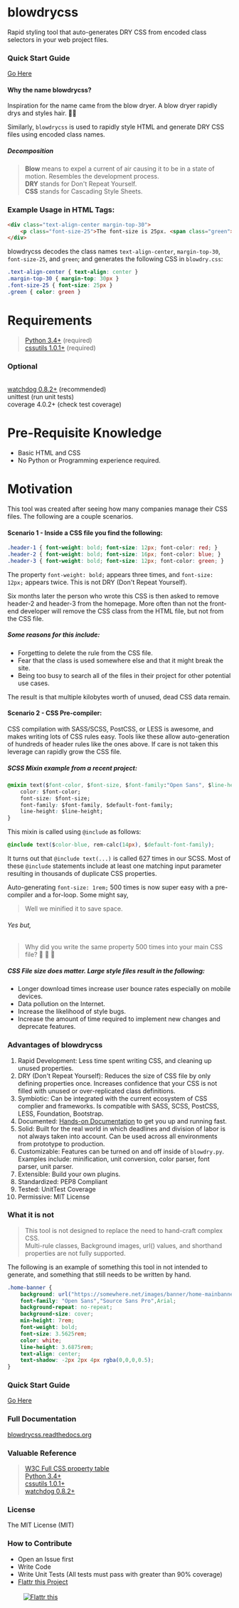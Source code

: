 # blowdrycss
Rapid styling tool that auto-generates DRY CSS from encoded class selectors in your web project files.

### Quick Start Guide
[Go Here](http://blowdrycss.readthedocs.org/en/latest/quickstart.html)

#### Why the name blowdrycss?
Inspiration for the name came from the blow dryer. A blow dryer rapidly drys and styles hair. :ok_woman: 

Similarly, `blowdrycss` is used to rapidly style HTML and generate DRY CSS files using encoded class names.

##### Decomposition
> **Blow** means to expel a current of air causing it to be in a state of motion. Resembles the development process.<br>
  **DRY** stands for Don't Repeat Yourself.<br>
  **CSS** stands for Cascading Style Sheets.

### Example Usage in HTML Tags:
```html
<div class="text-align-center margin-top-30">
    <p class="font-size-25">The font-size is 25px. <span class="green">Green Text</span></p>
</div>
```

blowdrycss decodes the class names `text-align-center`, `margin-top-30`, `font-size-25`, and `green`; and generates
the following CSS in `blowdry.css`:
```css
.text-align-center { text-align: center }
.margin-top-30 { margin-top: 30px }
.font-size-25 { font-size: 25px }
.green { color: green }
```

# Requirements
> [Python 3.4+](https://www.python.org/downloads/) (required)
<br>[cssutils 1.0.1+](https://bitbucket.org/cthedot/cssutils) (required)

### Optional
<br>[watchdog 0.8.2+](https://pypi.python.org/pypi/watchdog/0.8.3) (recommended)
<br>unittest (run unit tests)
<br>coverage 4.0.2+ (check test coverage)

# Pre-Requisite Knowledge
* Basic HTML and CSS
* No Python or Programming experience required.

# Motivation
This tool was created after seeing how many companies manage their CSS files. The following are a couple scenarios.

#### Scenario 1 - Inside a CSS file you find the following:
```css
.header-1 { font-weight: bold; font-size: 12px; font-color: red; }
.header-2 { font-weight: bold; font-size: 16px; font-color: blue; }
.header-3 { font-weight: bold; font-size: 12px; font-color: green; }
```
    
The property `font-weight: bold;` appears three times, and `font-size: 12px;` appears twice. This is not 
DRY (Don't Repeat Yourself).

Six months later the person who wrote this CSS is then asked to remove header-2 and header-3 from the homepage.
More often than not the front-end developer will remove the CSS class from the HTML file, but not from the CSS file.

##### Some reasons for this include:
* Forgetting to delete the rule from the CSS file.
* Fear that the class is used somewhere else and that it might break the site.
* Being too busy to search all of the files in their project for other potential use cases.

The result is that multiple kilobytes worth of unused, dead CSS data remain.

#### Scenario 2 - CSS Pre-compiler:
CSS compilation with SASS/SCSS, PostCSS, or LESS is awesome, and makes writing lots of CSS rules easy. 
Tools like these allow auto-generation of hundreds of header rules like the ones above. If care is not taken 
this leverage can rapidly grow the CSS file. 

##### SCSS Mixin example from a recent project:

```css
@mixin text($font-color, $font-size, $font-family:"Open Sans", $line-height:inherit) {
    color: $font-color;
    font-size: $font-size;
    font-family: $font-family, $default-font-family;
    line-height: $line-height;
}
```
    
This mixin is called using `@include` as follows:
```css
@include text($color-blue, rem-calc(14px), $default-font-family);
```

It turns out that `@include text(...)` is called 627 times in our SCSS.  Most of these `@include` statements include
at least one matching input parameter resulting in thousands of duplicate CSS properties.

Auto-generating `font-size: 1rem;` 500 times is now super easy with a pre-compiler and a for-loop. 
Some might say, 
> Well we minified it to save space.
 
###### Yes but, 
> Why did you write the same property 500 times into your main CSS file? :hear_no_evil: :see_no_evil: :speak_no_evil:

##### CSS File size does matter. Large style files result in the following:
* Longer download times increase user bounce rates especially on mobile devices.
* Data pollution on the Internet. 
* Increase the likelihood of style bugs.
* Increase the amount of time required to implement new changes and deprecate features.

### Advantages of blowdrycss
1. Rapid Development: Less time spent writing CSS, and cleaning up unused properties.
2. DRY (Don't Repeat Yourself): Reduces the size of CSS file by only defining properties once. Increases confidence that your CSS is not filled with unused or over-replicated class definitions.
3. Symbiotic: Can be integrated with the current ecosystem of CSS complier and frameworks. Is compatible with SASS, SCSS, PostCSS, LESS, Foundation, Bootstrap.
4. Documented: [Hands-on Documentation](http://blowdrycss.readthedocs.org/en/latest/quickstart.html) to get you up and running fast.
5. Solid: Built for the real world in which deadlines and division of labor is not always taken into account. Can be used across all environments from prototype to production.
6. Customizable: Features can be turned on and off inside of `blowdry.py`. Examples include: minification, unit conversion, color parser, font parser, unit parser.
7. Extensible: Build your own plugins.
8. Standardized: PEP8 Compliant
9. Tested: UnitTest Coverage
10. Permissive: MIT License

### What it is not
> This tool is not designed to replace the need to hand-craft complex CSS.  
> Multi-rule classes, Background images, url() values, and shorthand properties are not fully supported.

The following is an example of something this tool in not intended to generate, and something that still needs to
be written by hand.   
    
```css
.home-banner {
    background: url("https://somewhere.net/images/banner/home-mainbanner-bg.jpg") no-repeat;
    font-family: "Open Sans","Source Sans Pro",Arial;
    background-repeat: no-repeat;
    background-size: cover;    
    min-height: 7rem;
    font-weight: bold;
    font-size: 3.5625rem;
    color: white;    
    line-height: 3.6875rem;
    text-align: center;
    text-shadow: -2px 2px 4px rgba(0,0,0,0.5);
}
```

### Quick Start Guide
[Go Here](http://blowdrycss.readthedocs.org/en/latest/quickstart.html)

### Full Documentation
[blowdrycss.readthedocs.org](http://blowdrycss.readthedocs.org)

### Valuable Reference
> [W3C Full CSS property table](http://www.w3.org/TR/CSS21/propidx.html)
<br>[Python 3.4+](https://www.python.org/downloads/) 
<br>[cssutils 1.0.1+](https://bitbucket.org/cthedot/cssutils) 
<br>[watchdog 0.8.2+](https://pypi.python.org/pypi/watchdog/0.8.3) 

### License
The MIT License (MIT)

### How to Contribute
* Open an Issue first
* Write Code
* Write Unit Tests (All tests must pass with greater than 90% coverage)
* [Flattr this Project](https://flattr.com/submit/auto?user_id=nueverest&url=https%3A%2F%2Fgithub.com%2Fnueverest%2Fblowdrycss) 
<br><br>&nbsp;&nbsp;&nbsp;<a href="https://flattr.com/submit/auto?user_id=nueverest&url=https%3A%2F%2Fgithub.com%2Fnueverest%2Fblowdrycss" target="_blank"><img src="http://button.flattr.com/flattr-badge-large.png" style="text-align:bottom;" alt="Flattr this" title="Flattr this" border="0"></a>


